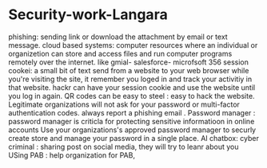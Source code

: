 # Security-work-Langara
phishing: sending link or download the attachment by email or text message.
cloud based systems: computer resources where an individual or organizetion can store and access files and run computer programs remotely over the internet. 
like gmial- salesforce- microfsoft 356
session cookei: a small bit of text send from a website to your web browser while you're visiting the site, it remember you loged in and track your activitiy in that website. hackr can have your session cookie and use the website until you log in again.
QR codes can be easy to steel : easy to hack the website. Legitimate organizations will not ask for your password or multi-factor authentication codes.
always report a phishing email .
Password manager : 
password manager is criticla for protecting sensitive informatioon in online accounts 
Use your organizations's approved password manager to securly create store and manage your password in a single place. 
AI chatbox: 
cyber criminal : 
sharing post on social media, they will try to leanr about you
USing PAB : help organization for PAB, 

